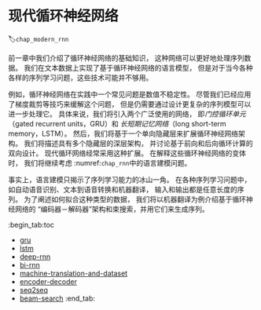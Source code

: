 # 现代循环神经网络
:label:`chap_modern_rnn`

前一章中我们介绍了循环神经网络的基础知识，
这种网络可以更好地处理序列数据。
我们在文本数据上实现了基于循环神经网络的语言模型，
但是对于当今各种各样的序列学习问题，这些技术可能并不够用。

例如，循环神经网络在实践中一个常见问题是数值不稳定性。
尽管我们已经应用了梯度裁剪等技巧来缓解这个问题，
但是仍需要通过设计更复杂的序列模型可以进一步处理它。
具体来说，我们将引入两个广泛使用的网络，
即*门控循环单元*（gated recurrent units，GRU）和
*长短期记忆网络*（long short-term memory，LSTM）。
然后，我们将基于一个单向隐藏层来扩展循环神经网络架构。
我们将描述具有多个隐藏层的深层架构，
并讨论基于前向和后向循环计算的双向设计。
现代循环网络经常采用这种扩展。
在解释这些循环神经网络的变体时，
我们将继续考虑 :numref:`chap_rnn`中的语言建模问题。

事实上，语言建模只揭示了序列学习能力的冰山一角。
在各种序列学习问题中，如自动语音识别、文本到语音转换和机器翻译，
输入和输出都是任意长度的序列。
为了阐述如何拟合这种类型的数据，
我们将以机器翻译为例介绍基于循环神经网络的
“编码器－解码器”架构和束搜索，并用它们来生成序列。

:begin_tab:toc
 - [gru](gru.ipynb)
 - [lstm](lstm.ipynb)
 - [deep-rnn](deep-rnn.ipynb)
 - [bi-rnn](bi-rnn.ipynb)
 - [machine-translation-and-dataset](machine-translation-and-dataset.ipynb)
 - [encoder-decoder](encoder-decoder.ipynb)
 - [seq2seq](seq2seq.ipynb)
 - [beam-search](beam-search.ipynb)
:end_tab:

